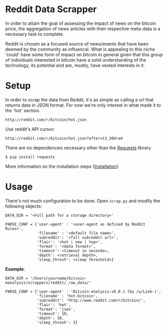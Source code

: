 # Reddit Data Scrapper

In order to attain the goal of assessing the impact of news on the bitcoin price, the aggregation of news articles with their respective meta-data is a necessary task to complete.

Reddit is chosen as a focused source of news/events that have been deemed by the community as influencal. What is appealing to this niche 'could' have some form of impact on bitcoin in general given that this group of individuals interested in bitcoin have a solid understanding of the technology, its potential and are, mostly, have vested interests in it.

# Setup

In order to scrap the data from Reddit, it's as simple as calling a url that returns data in JSON format.
For now we're only interest in what made it to the 'hot' section.

	http://reddit.com/r/bitcoin/hot.json
	
Use reddit's API cursor:

	http://reddit.com/r/bitcoin/hot.json?after=t3_30dra4
	
There are no dependencies necessary other than the [Requests](http://docs.python-requests.org/en/latest/) library

	$ pip install requests
	
More information on the installation steps ([Installation](http://docs.python-requests.org/en/latest/user/install/))

# Usage

There's not much configuration to be done. Open `scrap.py` and modify the following objects:

	DATA_DIR = '<Full path for a storage directory>'

	PARSE_CONF = {'user-agent' : '<user-agent as defined by Reddit Rules>',
				  'filename' : '<default file name>',
				  'subreddit': '<full subreddit url>',
				  'flair': '<hot | new | top>',
				  'format': '<data format>',
				  'timeout': <timeout in seconds>,
				  'depth': <retrieval depth>,
				  'sleep_thresh': <sleep threshold>}
							
__Example__:

	DATA_DIR = '/Users/yourname/bitcoin-manalysis/scrappers/reddit/_raw_data/'
	
	PARSE_CONF = {'user-agent' : 'Bitcoin-analysis:v0.0.1 (by /u/Link-)',
				  'filename' : 'hot-bitcoin',
				  'subreddit': 'http://www.reddit.com/r/bitcoin/',
				  'flair': 'hot',
				  'format': 'json',
				  'timeout': 10,
				  'depth': 10,
				  'sleep_thresh': 3}
